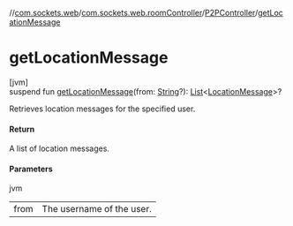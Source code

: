 //[com.sockets.web](../../../index.md)/[com.sockets.web.roomController](../index.md)/[P2PController](index.md)/[getLocationMessage](get-location-message.md)

# getLocationMessage

[jvm]\
suspend fun [getLocationMessage](get-location-message.md)(from: [String](https://kotlinlang.org/api/latest/jvm/stdlib/kotlin/-string/index.html)?): [List](https://kotlinlang.org/api/latest/jvm/stdlib/kotlin.collections/-list/index.html)&lt;[LocationMessage](../../com.sockets.web.data/-location-message/index.md)&gt;?

Retrieves location messages for the specified user.

#### Return

A list of location messages.

#### Parameters

jvm

| | |
|---|---|
| from | The username of the user. |
